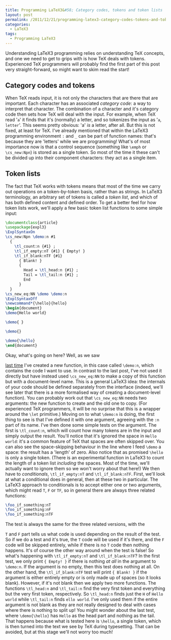 ```yaml
---
title: Programming LaTeX3&#58; Category codes, tokens and token lists
layout: post
permalink: /2011/12/21/programming-latex3-category-codes-tokens-and-token-lists/
categories:
  - LaTeX3
tags:
  - Programming LaTeX3
---
```

Understanding LaTeX3 programming relies on understanding TeX concepts, and one we need to get to grips with is how TeX deals with tokens. Experienced TeX programmers will probably find the first part of this post very straight-forward, so might want to skim read the start!

## Category codes and tokens

When TeX reads input, it is not only the characters that are there that are important. Each character has an associated _category code_: a way to interpret that character. The combination of a character and it's category code then sets how TeX will deal with the input. For example, when TeX read '`a`' it finds that it's (normally) a letter, and so tokenizes the input as '`a`, `letter`'. This seems pretty obvious: 'a' _is_ a letter, after all. But this is not fixed, at least for TeX. I've already mentioned that within the LaTeX3 programming environment `:` and `_` can be part of function names: that's because they are 'letters' while we are programming! What's of most importance now is that a control sequence (something like `\emph` or `\cs_new:Npn`) is stored as a single token. So most of the time it these can't be divided up into their component characters: they act as a single item.

## Token lists

The fact that TeX works with tokens means that most of the time we carry out operations on a token-by-token basis, rather than as strings. In LaTeX3  terminology, an arbitrary set of tokens is called a _token list_, and which of has both defined content and defined order. To get a better feel for how token lists work, we'll apply a few basic token list functions to some simple input:

```latex
\documentclass{article}
\usepackage{expl3}
\ExplSyntaxOn
\cs_new:Npn \demo:n #1
  {
    \tl_count:n {#1} ;
    \tl_if_empty:nT {#1} { Empty! }
    \tl_if_blank:nTF {#1}
      { Blank! }
      {
        Head = \tl_head:n {#1} ;
        Tail = \tl_tail:n {#1} ;
        End
      }
  }
\cs_new_eq:NN \demo \demo:n
\ExplSyntaxOff
\newcommand*{\hello}{hello}
\begin{document}
\demo{Hello world}

\demo{ }

\demo{}

\demo{\hello}
\end{document}
```

Okay, what's going on here? Well, as we saw

[last time](/2011/12/14/programming-latex3-creating-functions/) I've created a new function, in this case called `\demo:n`, which contains the code I want to use. In contrast to the last post, I've not used it directly but have instead used `\cs_new_eq:NN` to make a copy of this function but with a document-level name. This is a general LaTeX3 idea: the internals of your code should be defined separately from the interface (indeed, we'll see later that there is a more formalised way of creating a document-level function). You can probably work out that `\cs_new_eq:NN` needs two arguments: the new function to create and the old one to copy. (For experienced TeX programmers, it will be no surprise that this is a wrapper around the `\let` primitive.) Moving on to what `\demo:n` is doing, the first thing to see is that I've defined it with one argument, agreeing with the `:n` part of its name. I've then done some simple tests on the argument. The first is `\tl_count:n`, which will count how many tokens are in the input and simply output the result. You'll notice that it's ignored the space in `Hello world`: it's a common feature of TeX that spaces are often skipped over. You can also see the space-skipping behaviour in the line where I feed `\demo` a space: the result has a 'length' of zero. Also notice that as promised `\hello` is only a single token. (There is an experimental function in LaTeX3 to count the length of a token list _including_ the spaces. Most of the time, we'll actually want to ignore them so we won't worry about that here!) We then have to _conditionals_, `\tl_if_empty:nT` and `\tl_if_blank:nTF`. First, we'll look at what a conditional does in general, then at these two in particular. The LaTeX3 approach to conditionals is to accept either one or two arguments, which might read `T`, `F` or `TF`, so in general there are always three related functions:

```latex
\foo_if_something:nT
\foo_if_something:nF
\foo_if_something:nTF
```

The test is always the same for the three related versions, with the

`T` and `F` part tells us what code is used depending on the result of the test. So if we do a test and it's true, the `T` code will be used if it's there, and the `F` code will be skipped entirely, while if there is no `T` code then nothing happens. It's of course the other way around when the test is false! So what's happening with `\tl_if_empty:nT` and `\tl_if_blank:nTF`? In the first test, we only print `{ Empty! }` if there is nothing _at all_ in the argument to `\demo:n`. If the argument is no empty, then this test does nothing at all. On the other hand, the `\tl_if_blank:nTF` test will print `{ Blank! }` if the argument is either entirely empty or is only made up of spaces (so it looks blank). However, if it's not blank then we apply two more functions. The functions `\tl_head:n` and `\tl_tail:n` find the very first token and everything but the very first token, respectively. So `\tl_head:n` finds just the `H` of `Hello world` while `\tl_tail:n` finds `ello world`. I've only used them if the entire argument is not blank as they are not really designed to deal with cases where there is nothing to split up! You might wonder about the last test, where `\demo{\hello}` has `Hello` as the head part and nothing as the tail. That happens because what is tested here is `\hello`, a single token, which is then turned into the text we see by TeX during typesetting. That can be avoided, but at this stage we'll not worry too much!
